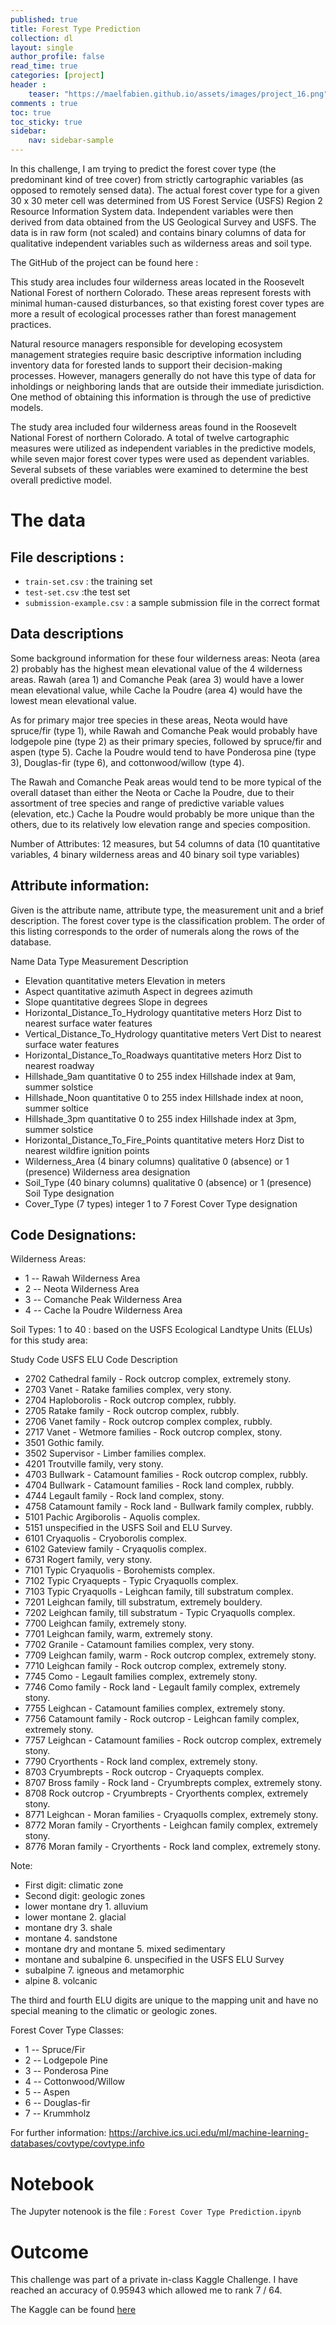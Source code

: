```yaml
---
published: true
title: Forest Type Prediction
collection: dl
layout: single
author_profile: false
read_time: true
categories: [project]
header :
    teaser: "https://maelfabien.github.io/assets/images/project_16.png"
comments : true
toc: true
toc_sticky: true
sidebar:
    nav: sidebar-sample
---
```


In this challenge, I am trying to predict the forest cover type (the predominant kind of tree cover) from strictly cartographic variables (as opposed to remotely sensed data). The actual forest cover type for a given 30 x 30 meter cell was determined from US Forest Service (USFS) Region 2 Resource Information System data. Independent variables were then derived from data obtained from the US Geological Survey and USFS. The data is in raw form (not scaled) and contains binary columns of data for qualitative independent variables such as wilderness areas and soil type.

The GitHub of the project can be found here :

<div class="github-card" data-github="maelfabien/Forest-Cover-Type-Challenge" data-width="100%" data-height="" data-theme="default"></div>
<script src="//cdn.jsdelivr.net/github-cards/latest/widget.js"></script>

This study area includes four wilderness areas located in the Roosevelt National Forest of northern Colorado. These areas represent forests with minimal human-caused disturbances, so that existing forest cover types are more a result of ecological processes rather than forest management practices.

Natural resource managers responsible for developing ecosystem management strategies require basic descriptive information including inventory data for forested lands to support their decision-making processes. However, managers generally do not have this type of data for inholdings or neighboring lands that are outside their immediate jurisdiction. One method of obtaining this information is through the use of predictive models.

The study area included four wilderness areas found in the Roosevelt National Forest of northern Colorado. A total of twelve cartographic measures were utilized as independent variables in the predictive models, while seven major forest cover types were used as dependent variables. Several subsets of these variables were examined to determine the best overall predictive model.

# The data

## File descriptions :

- `train-set.csv` : the training set
- `test-set.csv` :the test set
- `submission-example.csv` : a sample submission file in the correct format

## Data descriptions

Some background information for these four wilderness areas: Neota (area 2) probably has the highest mean elevational value of the 4 wilderness areas. Rawah (area 1) and Comanche Peak (area 3) would have a lower mean elevational value, while Cache la Poudre (area 4) would have the lowest mean elevational value.

As for primary major tree species in these areas, Neota would have spruce/fir (type 1), while Rawah and Comanche Peak would probably have lodgepole pine (type 2) as their primary species, followed by spruce/fir and aspen (type 5). Cache la Poudre would tend to have Ponderosa pine (type 3), Douglas-fir (type 6), and cottonwood/willow (type 4).

The Rawah and Comanche Peak areas would tend to be more typical of the overall dataset than either the Neota or Cache la Poudre, due to their assortment of tree species and range of predictive variable values (elevation, etc.) Cache la Poudre would probably be more unique than the others, due to its relatively low elevation range and species composition.

Number of Attributes: 12 measures, but 54 columns of data (10 quantitative variables, 4 binary wilderness areas and 40 binary soil type variables)

## Attribute information:

Given is the attribute name, attribute type, the measurement unit and a brief description. The forest cover type is the classification problem. The order of this listing corresponds to the order of numerals along the rows of the database.

Name Data Type Measurement Description

- Elevation quantitative meters Elevation in meters
- Aspect quantitative azimuth Aspect in degrees azimuth
- Slope quantitative degrees Slope in degrees
- Horizontal_Distance_To_Hydrology quantitative meters Horz Dist to nearest surface water features
- Vertical_Distance_To_Hydrology quantitative meters Vert Dist to nearest surface water features
- Horizontal_Distance_To_Roadways quantitative meters Horz Dist to nearest roadway
- Hillshade_9am quantitative 0 to 255 index Hillshade index at 9am, summer solstice
- Hillshade_Noon quantitative 0 to 255 index Hillshade index at noon, summer soltice
- Hillshade_3pm quantitative 0 to 255 index Hillshade index at 3pm, summer solstice
- Horizontal_Distance_To_Fire_Points quantitative meters Horz Dist to nearest wildfire ignition points
- Wilderness_Area (4 binary columns) qualitative 0 (absence) or 1 (presence) Wilderness area designation
- Soil_Type (40 binary columns) qualitative 0 (absence) or 1 (presence) Soil Type designation
- Cover_Type (7 types) integer 1 to 7 Forest Cover Type designation


## Code Designations:

Wilderness Areas:

- 1 -- Rawah Wilderness Area
- 2 -- Neota Wilderness Area
- 3 -- Comanche Peak Wilderness Area
- 4 -- Cache la Poudre Wilderness Area

Soil Types: 1 to 40 : based on the USFS Ecological Landtype Units (ELUs) for this study area:

Study Code USFS ELU Code Description

- 2702 Cathedral family - Rock outcrop complex, extremely stony.
- 2703 Vanet - Ratake families complex, very stony.
- 2704 Haploborolis - Rock outcrop complex, rubbly.
- 2705 Ratake family - Rock outcrop complex, rubbly.
- 2706 Vanet family - Rock outcrop complex complex, rubbly.
- 2717 Vanet - Wetmore families - Rock outcrop complex, stony.
- 3501 Gothic family.
- 3502 Supervisor - Limber families complex.
- 4201 Troutville family, very stony.
- 4703 Bullwark - Catamount families - Rock outcrop complex, rubbly.
- 4704 Bullwark - Catamount families - Rock land complex, rubbly.
- 4744 Legault family - Rock land complex, stony.
- 4758 Catamount family - Rock land - Bullwark family complex, rubbly.
- 5101 Pachic Argiborolis - Aquolis complex.
- 5151 unspecified in the USFS Soil and ELU Survey.
- 6101 Cryaquolis - Cryoborolis complex.
- 6102 Gateview family - Cryaquolis complex.
- 6731 Rogert family, very stony.
- 7101 Typic Cryaquolis - Borohemists complex.
- 7102 Typic Cryaquepts - Typic Cryaquolls complex.
- 7103 Typic Cryaquolls - Leighcan family, till substratum complex.
- 7201 Leighcan family, till substratum, extremely bouldery.
- 7202 Leighcan family, till substratum - Typic Cryaquolls complex.
- 7700 Leighcan family, extremely stony.
- 7701 Leighcan family, warm, extremely stony.
- 7702 Granile - Catamount families complex, very stony.
- 7709 Leighcan family, warm - Rock outcrop complex, extremely stony.
- 7710 Leighcan family - Rock outcrop complex, extremely stony.
- 7745 Como - Legault families complex, extremely stony.
- 7746 Como family - Rock land - Legault family complex, extremely stony.
- 7755 Leighcan - Catamount families complex, extremely stony.
- 7756 Catamount family - Rock outcrop - Leighcan family complex, extremely stony.
- 7757 Leighcan - Catamount families - Rock outcrop complex, extremely stony.
- 7790 Cryorthents - Rock land complex, extremely stony.
- 8703 Cryumbrepts - Rock outcrop - Cryaquepts complex.
- 8707 Bross family - Rock land - Cryumbrepts complex, extremely stony.
- 8708 Rock outcrop - Cryumbrepts - Cryorthents complex, extremely stony.
- 8771 Leighcan - Moran families - Cryaquolls complex, extremely stony.
- 8772 Moran family - Cryorthents - Leighcan family complex, extremely stony.
- 8776 Moran family - Cryorthents - Rock land complex, extremely stony.

Note: 
- First digit: climatic zone 
- Second digit: geologic zones
- lower montane dry 1. alluvium
- lower montane 2. glacial
- montane dry 3. shale
- montane 4. sandstone
- montane dry and montane 5. mixed sedimentary
- montane and subalpine 6. unspecified in the USFS ELU Survey
- subalpine 7. igneous and metamorphic
- alpine 8. volcanic

The third and fourth ELU digits are unique to the mapping unit and have no special meaning to the climatic or geologic zones.

Forest Cover Type Classes:

- 1 -- Spruce/Fir
- 2 -- Lodgepole Pine
- 3 -- Ponderosa Pine
- 4 -- Cottonwood/Willow
- 5 -- Aspen
- 6 -- Douglas-fir
- 7 -- Krummholz

For further information: https://archive.ics.uci.edu/ml/machine-learning-databases/covtype/covtype.info

# Notebook
The Jupyter notenook is the file : `Forest Cover Type Prediction.ipynb`

# Outcome
This challenge was part of a private in-class Kaggle Challenge. I have reached an accuracy of 0.95943 which allowed me to rank 7 / 64.

The Kaggle can be found [here](https://www.kaggle.com/c/sd701-cover-type-prediction-of-forests/leaderboard)
